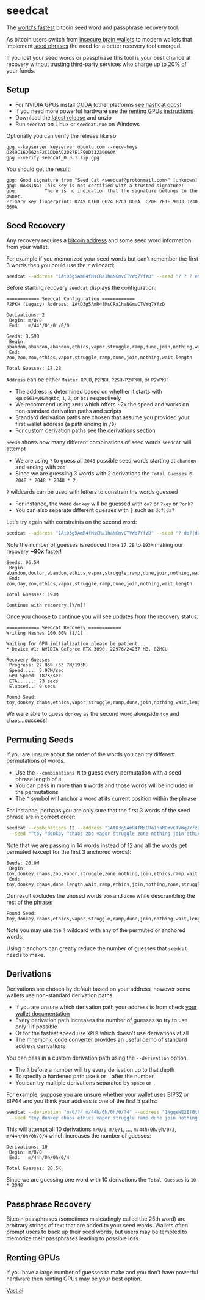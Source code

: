 # seedcat
The [world's fastest](docs/design.md) bitcoin seed word and passphrase recovery tool.

As bitcoin users switch from [insecure brain wallets](https://fc16.ifca.ai/preproceedings/36_Vasek.pdf) to modern wallets that implement [seed phrases](https://en.bitcoin.it/wiki/Seed_phrase) the need for a better recovery tool emerged.

If you lost your seed words or passphrase this tool is your best chance at recovery without trusting third-party services who charge up to 20% of your funds.

## Setup

- For NVIDIA GPUs install [CUDA](https://developer.nvidia.com/cuda-downloads) (other platforms [see hashcat docs](https://hashcat.net/hashcat/))
- If you need more powerful hardware see the [renting GPUs instructions](#renting-gpus)
- Download the [latest release]() and unzip
- Run `seedcat` on Linux or `seedcat.exe` on Windows

Optionally you can verify the release like so:
```
gpg --keyserver keyserver.ubuntu.com --recv-keys D249C16D6624F2C1DD0AC20B7E1F90D33230660A
gpg --verify seedcat_0.0.1.zip.gpg
```

You should get the result:
```
gpg: Good signature from "Seed Cat <seedcat@protonmail.com>" [unknown]
gpg: WARNING: This key is not certified with a trusted signature!
gpg:          There is no indication that the signature belongs to the owner.
Primary key fingerprint: D249 C16D 6624 F2C1 DD0A  C20B 7E1F 90D3 3230 660A
```

## Seed Recovery
Any recovery requires a [bitcoin address](https://en.bitcoin.it/wiki/Invoice_address) and some seed word information from your wallet.

For example if you memorized your seed words but can't remember the first 3 words then you could use the `?` wildcard:
```bash
seedcat --address "1AtD3g5AmR4fMsCRa1haNGmvCTVWq7YfzD" --seed "? ? ? ethics vapor struggle ramp dune join nothing wait length"
```

Before starting recovery `seedcat` displays the configuration:

```
============ Seedcat Configuration ============
P2PKH (Legacy) Address: 1AtD3g5AmR4fMsCRa1haNGmvCTVWq7YfzD

Derivations: 2
 Begin: m/0/0
 End:   m/44'/0'/0'/0/0

Seeds: 8.59B
 Begin: abandon,abandon,abandon,ethics,vapor,struggle,ramp,dune,join,nothing,wait,length
 End:   zoo,zoo,zoo,ethics,vapor,struggle,ramp,dune,join,nothing,wait,length

Total Guesses: 17.2B
```

`Address` can be either `Master XPUB`, `P2PKH`, `P2SH-P2WPKH`, or `P2WPKH`
- The address is determined based on whether it starts with `xpub661MyMwAqRbc`, `1`, `3`, or `bc1` respectively
- We recommend using `XPUB` which offers ~2x the speed and works on non-standard derivation paths and scripts
- Standard derivation paths are chosen that assume you provided your first wallet address (a path ending in `/0`)
- For custom derivation paths see the [derivations section](#derivations)

`Seeds` shows how many different combinations of seed words `seedcat` will attempt
- We are using `?` to guess all `2048` possible seed words starting at `abandon` and ending with `zoo`
- Since we are guessing 3 words with 2 derivations the `Total Guesses` is `2048 * 2048 * 2048 * 2`

`?` wildcards can be used with letters to constrain the words guessed
- For instance, the word `donkey` will be guessed with `do?` or `?key` or `?onk?`
- You can also separate different guesses with `|` such as `do?|da?`

Let's try again with constraints on the second word:
```bash
seedcat --address "1AtD3g5AmR4fMsCRa1haNGmvCTVWq7YfzD" --seed "? do?|da? ? ethics vapor struggle ramp dune join nothing wait length"
```
Note the number of guesses is reduced from `17.2B` to `193M` making our recovery **~90x** faster!

```
Seeds: 96.5M
 Begin: abandon,doctor,abandon,ethics,vapor,struggle,ramp,dune,join,nothing,wait,length
 End:   zoo,day,zoo,ethics,vapor,struggle,ramp,dune,join,nothing,wait,length

Total Guesses: 193M

Continue with recovery [Y/n]?
```

Once you choose to continue you will see updates from the recovery status:
```
============ Seedcat Recovery ============
Writing Hashes 100.00% (1/1)

Waiting for GPU initialization please be patient...
* Device #1: NVIDIA GeForce RTX 3090, 22976/24237 MB, 82MCU

Recovery Guesses
 Progress: 27.85% (53.7M/193M)
 Speed....: 5.97M/sec
 GPU Speed: 187K/sec
 ETA......: 23 secs
 Elapsed..: 9 secs

Found Seed: toy,donkey,chaos,ethics,vapor,struggle,ramp,dune,join,nothing,wait,length
```

We were able to guess `donkey` as the second word alongside `toy` and `chaos`...success!

## Permuting Seeds
If you are unsure about the order of the words you can try different permutations of words.
- Use the `--combinations N` to guess every permutation with a seed phrase length of `N`
- You can pass in more than `N` words and those words will be included in the permutations
- The `^` symbol will anchor a word at its current position within the phrase

For instance, perhaps you are only sure that the first 3 words of the seed phrase are in correct order:

```bash
seedcat --combinations 12 --address "1AtD3g5AmR4fMsCRa1haNGmvCTVWq7YfzD" \
 --seed "^toy ^donkey ^chaos zoo vapor struggle zone nothing join ethics ramp wait length dune"
```
Note that we are passing in 14 words instead of 12 and all the words get permuted (except for the first 3 anchored words):
```
Seeds: 20.0M
 Begin: toy,donkey,chaos,zoo,vapor,struggle,zone,nothing,join,ethics,ramp,wait
 End:   toy,donkey,chaos,dune,length,wait,ramp,ethics,join,nothing,zone,struggle
```
Our result excludes the unused words `zoo` and `zone` while descrambling the rest of the phrase:
```
Found Seed: toy,donkey,chaos,ethics,vapor,struggle,ramp,dune,join,nothing,wait,length
```

Note you may use the `?` wildcard with any of the permuted or anchored words.

Using `^` anchors can greatly reduce the number of guesses that `seedcat` needs to make.

## Derivations
Derivations are chosen by default based on your address, however some wallets use non-standard derivation paths.
- If you are unsure which derivation path your address is from check [your wallet documentation](https://walletsrecovery.org/)
- Every derivation path increases the number of guesses so try to use only 1 if possible
- Or for the fastest speed use `XPUB` which doesn't use derivations at all
- The [mnemonic code converter](https://iancoleman.io/bip39/) provides an useful demo of standard address derivations

You can pass in a custom derivation path using the `--derivation` option.
- The `?` before a number will try every derivation up to that depth
- To specify a hardened path use `h` or `'` after the number
- You can try multiple derivations separated by `space` or `,`

For example, suppose you are unsure whether your wallet uses BIP32 or BIP44 and you think your address is one of the first 5 paths:
```bash
seedcat --derivation "m/0/?4 m/44h/0h/0h/0/?4" --address "1NgqeNE2EfBthz4enLb7vs1bapDEQbbivT" \
 --seed "toy donkey chaos ethics vapor struggle ramp dune join nothing wait ?"
```

This will attempt all 10 derivations `m/0/0`, `m/0/1`, ..., `m/44h/0h/0h/0/3`, `m/44h/0h/0h/0/4` which increases the number of guesses:
```
Derivations: 10
 Begin: m/0/0
 End:   m/44h/0h/0h/0/4
 
Total Guesses: 20.5K
```

Since we are guessing one word with 10 derivations the `Total Guesses` is `10 * 2048`

## Passphrase Recovery
Bitcoin passphrases (sometimes misleadingly called the 25th word) are arbitrary strings of text that are added to your seed words.  Wallets often prompt users to back up their seed words, but users may be tempted to memorize their passphrases leading to possible loss.



## Renting GPUs
If you have a large number of guesses to make and you don't have powerful hardware then renting GPUs may be your best option.



[Vast.ai](https://vast.ai/)